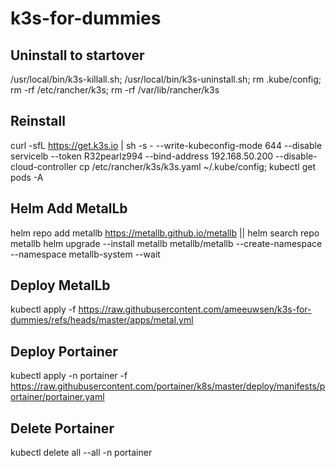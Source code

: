 # k3s-for-dummies

## Uninstall to startover
/usr/local/bin/k3s-killall.sh; /usr/local/bin/k3s-uninstall.sh; rm .kube/config;  rm -rf /etc/rancher/k3s;  rm -rf /var/lib/rancher/k3s

## Reinstall
curl -sfL https://get.k3s.io | sh -s - --write-kubeconfig-mode 644 --disable servicelb --token R32pearlz994  --bind-address 192.168.50.200 --disable-cloud-controller
cp /etc/rancher/k3s/k3s.yaml ~/.kube/config; kubectl get pods -A

## Helm Add MetalLb
helm repo add metallb https://metallb.github.io/metallb || helm search repo metallb
helm upgrade --install metallb metallb/metallb --create-namespace \
--namespace metallb-system --wait

## Deploy MetalLb
kubectl apply -f https://raw.githubusercontent.com/ameeuwsen/k3s-for-dummies/refs/heads/master/apps/metal.yml

## Deploy Portainer
kubectl apply -n portainer -f https://raw.githubusercontent.com/portainer/k8s/master/deploy/manifests/portainer/portainer.yaml

## Delete Portainer
kubectl delete all --all -n portainer
